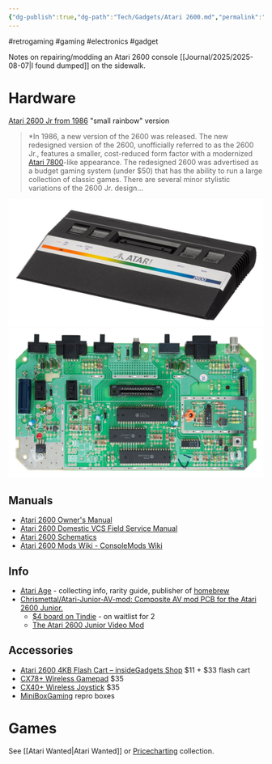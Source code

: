 ```yaml
---
{"dg-publish":true,"dg-path":"Tech/Gadgets/Atari 2600.md","permalink":"/tech/gadgets/atari-2600/","noteIcon":"2"}
---
```


#retrogaming #gaming #electronics #gadget 

Notes on repairing/modding an Atari 2600 console [[Journal/2025/2025-08-07\|I found dumped]] on the sidewalk.
# Hardware
[Atari 2600 Jr from 1986](https://en.wikipedia.org/wiki/Atari_2600_hardware) "small rainbow" version
> *In 1986, a new version of the 2600 was released. The new redesigned version of the 2600, unofficially referred to as the 2600 Jr., features a smaller, cost-reduced form factor with a modernized [Atari 7800](https://en.wikipedia.org/wiki/Atari_7800 "Atari 7800")-like appearance. The redesigned 2600 was advertised as a budget gaming system (under $50) that has the ability to run a large collection of classic games. There are several minor stylistic variations of the 2600 Jr. design...

![atarijr-bigrainbw.png](/img/user/System/Uploads/atarijr-bigrainbw.png)
![atarijrboard.png](/img/user/System/Uploads/atarijrboard.png)
## Manuals
* [Atari 2600 Owner's Manual](https://archive.org/details/Atari_2600_Owners_Manual_1982_Atari_AU_rev_1)
* [Atari 2600 Domestic VCS Field Service Manual](https://archive.org/details/atari-2600-field-service-manual)
* [Atari 2600 Schematics](https://archive.org/details/atari-2600-schematics-archive)
* [Atari 2600 Mods Wiki - ConsoleMods Wiki](https://consolemods.org/wiki/Atari_2600:Atari_2600_Mods_Wiki)
## Info
* [Atari Age](https://www.atariage.com/) - collecting info, rarity guide, publisher of [homebrew](https://store.atariage.com/collections/homebrews)
* [Chrismettal/Atari-Junior-AV-mod: Composite AV mod PCB for the Atari 2600 Junior.](https://github.com/Chrismettal/Atari-Junior-AV-mod)
	* [$4 board on Tindie](https://www.tindie.com/products/binary-6/2600-junior-composite-av-mod-atari-pal-ntsc/) - on waitlist for 2
	* [The Atari 2600 Junior Video Mod](https://wolfgang-ziegler.com/Blog/atari2600-video-mod)
## Accessories
* [Atari 2600 4KB Flash Cart – insideGadgets Shop](https://shop.insidegadgets.com/product/atari-2600-4kb-flash-cart/) $11 + $33 flash cart
* [CX78+ Wireless Gamepad](https://store.atariage.com/products/cx78-wireless-gamepad) $35
* [CX40+ Wireless Joystick](https://store.atariage.com/products/cx40-wireless-joystick) $35
* [MiniBoxGaming](https://miniboxgaming.com/) repro boxes
# Games
See [[Atari Wanted\|Atari Wanted]] or [Pricecharting](https://www.pricecharting.com/offers?seller=nmuiglnxexj6inieojgo5tun5y&status=collection) collection.


